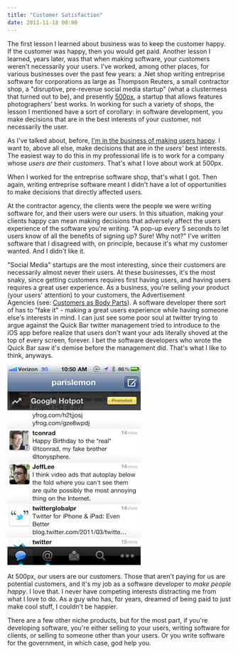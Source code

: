 ```yaml
---
title: "Customer Satisfaction"
date: 2011-11-18 00:00
---
```


<p>The first lesson I learned about business was to keep the customer happy. If the customer was happy, then you would get paid. Another lesson I learned, years later, was that when making software, your customers weren't necessarily your users.
I've worked, among other places, for various businesses over the past few years: a .Net shop writing entreprise software for corporations as large as Thompson Reuters, a small contractor shop, a "disruptive, pre-revenue social media startup" (what a clustermess that turned out to be), and presently <a href="http://500px.com/" target="_blank">500px</a>, a startup that allows features photographers' best works. In working for such a variety of shops, the lesson I mentioned have a sort of corollary: in software development, you make decisions that are in the best interests of your customer, not necessarily the user.</p>

<p>As I've talked about, before, <a href="http://ashfurrow.com/index.php/2011/08/ash-furrows-holistic-software-development-agency/">I'm in the business of making users happy</a>. I want to, above all else, make decisions that are in the <em>users'</em> best interests. The easiest way to do this in my professional life is to work for a company whose <em>users</em> <em>are their customers</em>. That's what I love about work at 500px.</p>

<p>When I worked for the entreprise software shop, that's what I got. Then again, writing entreprise software meant I didn't have a lot of opportunities to make decisions that directly affected users.</p>

<p>At the contractor agency, the clients were the people we were writing software for, and their users were our users. In this situation, making your clients happy can mean making decisions that adversely affect the users experience of the software you're writing. "A pop-up every 5 seconds to let users know of all the benefits of signing up? Sure! Why not?" I've written software that I disagreed with, on principle, because it's what my customer wanted. And I didn't like it.</p>

<p>"Social Media" startups are the most interesting, since their customers are necessarily almost never their users. At these businesses, it's the most snaky, since getting customers requires first having users, and having users requires a great user experience. As a business, you're selling your product (your users' attention) to your customers, the Advertisement Agencies (see: <a href="http://5by5.tv/buildanalyze/44" target="_blank">Customers as Body Parts</a>). A software developer there sort of has to "fake it" - making a great users experience while having someone else's interests in mind. I can just see some poor soul at twitter trying to argue against the Quick Bar twitter management tried to introduce to the iOS app before realize that users don't want your ads literally shoved at the top of every screen, forever. I bet the software developers who wrote the Quick Bar saw it's demise before the management did. That's what I like to think, anyways.</p>

<img src="/img/import/blog/2011/11/customer-satisfaction/C04DB47A7B964725B8078720DBB0DC83.png" class="img-responsive" />

<p>At 500px, our users are our customers. Those that aren't paying for us are potential customers, and it's my job as a software developer to <em>make people happy</em>. I love that. I never have competing interests distracting me from what I love to do. As a guy who has, for years, dreamed of being paid to just make cool stuff, I couldn't be happier.</p>

<p>There are a few other niche products, but for the most part, if you're developing software, you're either selling to your users, writing software for clients, or selling to someone other than your users. Or you write software for the government, in which case, god help you.</p>

<!-- more -->

